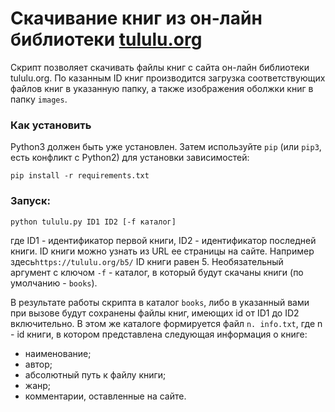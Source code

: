 # Скачивание книг из он-лайн библиотеки [tululu.org](https://tululu.org)

Скрипт позволяет скачивать файлы книг с сайта он-лайн библиотеки tululu.org. По казанным ID книг производится загрузка соответствующих файлов книг в указанную папку, а также изображения оболжки книг в папку `images`.

### Как установить

Python3 должен быть уже установлен.
Затем используйте `pip` (или `pip3`, есть конфликт с Python2) для установки зависимостей:

```
pip install -r requirements.txt
```

### Запуск:

```python tululu.py ID1 ID2 [-f каталог]```

где ID1 - идентификатор первой книги, ID2 - идентификатор последней книги. ID книги можно узнать из URL ее страницы на сайте.  Например здесь```https://tululu.org/b5/``` ID книги равен 5. 
Необязательный аргумент с ключом `-f` - каталог, в который будут скачаны книги (по умолчанию - `books`).

В результате работы скрипта в каталог `books`, либо в указанный вами при вызове будут сохранены файлы книг, имеющих id от ID1 до ID2 включительно. В этом же каталоге формируется файл `n. info.txt`, где n - id книги, в котором представлена следующая информация о книге:
- наименование;
- автор;
- абсолютный путь к файлу книги;
- жанр;
- комментарии, оставленные на сайте.
